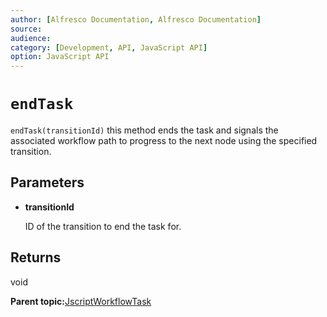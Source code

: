 ```yaml
---
author: [Alfresco Documentation, Alfresco Documentation]
source: 
audience: 
category: [Development, API, JavaScript API]
option: JavaScript API
---
```


# `endTask`

`endTask(transitionId)` this method ends the task and signals the associated workflow path to progress to the next node using the specified transition.

## Parameters

-   **transitionId**

    ID of the transition to end the task for.


## Returns

void

**Parent topic:**[JscriptWorkflowTask](../references/API-JS-WorkflowTask.md)

